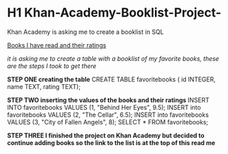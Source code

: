 # H1 Khan-Academy-Booklist-Project-
Khan Academy is asking me to create a booklist in SQL

[Books I have read and their ratings](https://www.khanacademy.org/computer-programming/spin-off-of-challenge-book-list-database/5808979639058432)

*it is asking me to create a table with a booklist of my favorite books, these are the steps I took to get there*

**STEP ONE creating the table**
CREATE TABLE favoritebooks (
id INTEGER, name TEXT, rating TEXT);



**STEP TWO inserting the values of the books and their ratings**
INSERT INTO favoritebooks VALUES (1, "Behind Her Eyes", 9.5);
INSERT into favoritebooks VALUES (2, "The Cellar", 6.5);
INSERT into favoritebooks VALUES (3, "City of Fallen Angels", 8);
SELECT * FROM favoritebooks;

**STEP THREE I finished the project on Khan Academy but decided to continue adding books so the link to the list is at the top of this read me**
